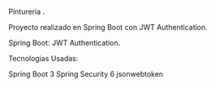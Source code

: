 Pintureria .

Proyecto realizado en Spring Boot con JWT Authentication.

Spring Boot: JWT Authentication.

Tecnologias Usadas:

Spring Boot 3
Spring Security 6
jsonwebtoken
